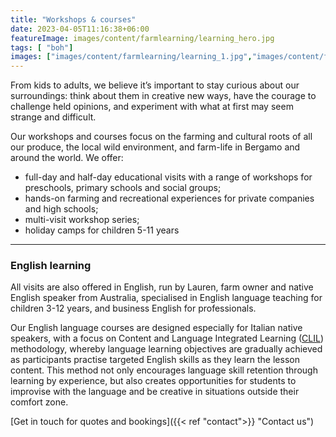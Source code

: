 ```yaml
---
title: "Workshops & courses"
date: 2023-04-05T11:16:38+06:00
featureImage: images/content/farmlearning/learning_hero.jpg
tags: [ "boh"]
images: ["images/content/farmlearning/learning_1.jpg","images/content/farmlearning/learning_2.jpg","images/content/farmlearning/learning_3.jpg"]
---
```

From kids to adults, we believe it’s important to stay curious about our surroundings: think about them in creative new ways, have the courage to challenge held opinions, and experiment with what at first may seem strange and difficult. 

Our workshops and courses focus on the farming and cultural roots of all our produce, the local wild environment, and farm-life in Bergamo and around the world. We offer:
- full-day and half-day educational visits with a range of workshops for preschools, primary schools and social groups;
- hands-on farming and recreational experiences for private companies and high schools;
- multi-visit workshop series;
- holiday camps for children 5-11 years  
---
### English learning
All visits are also offered in English, run by Lauren, farm owner and native English speaker from Australia, specialised in English language teaching for children 3-12 years, and business English for professionals. 

Our English language courses are designed especially for Italian native speakers, with a focus on Content and Language Integrated Learning ([CLIL](https://en.wikipedia.org/wiki/Language_immersion "Wikipedia")) methodology, whereby language learning objectives are gradually achieved as participants practise targeted English skills as they learn the lesson content. This method not only encourages language skill retention through learning by experience, but also creates opportunities for students to improvise with the language and be creative in situations outside their comfort zone. 

[Get in touch for quotes and bookings]({{< ref "contact">}} "Contact us") 